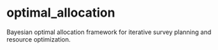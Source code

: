 # optimal_allocation
Bayesian optimal allocation framework for iterative survey planning and resource optimization.
